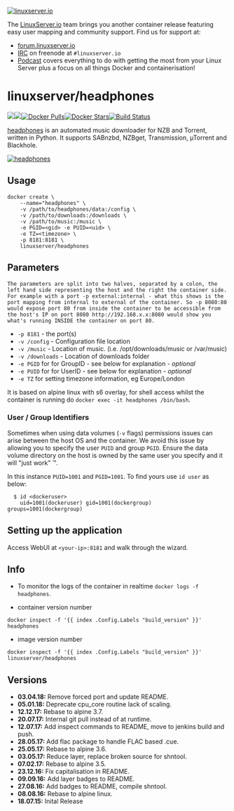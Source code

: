 [linuxserverurl]: https://linuxserver.io
[forumurl]: https://forum.linuxserver.io
[ircurl]: https://www.linuxserver.io/irc/
[podcasturl]: https://www.linuxserver.io/podcast/
[appurl]: https://github.com/rembo10/headphones
[hub]: https://hub.docker.com/r/linuxserver/headphones/

[![linuxserver.io](https://raw.githubusercontent.com/linuxserver/docker-templates/master/linuxserver.io/img/linuxserver_medium.png)][linuxserverurl]

The [LinuxServer.io][linuxserverurl] team brings you another container release featuring easy user mapping and community support. Find us for support at:
* [forum.linuxserver.io][forumurl]
* [IRC][ircurl] on freenode at `#linuxserver.io`
* [Podcast][podcasturl] covers everything to do with getting the most from your Linux Server plus a focus on all things Docker and containerisation!

# linuxserver/headphones
[![](https://images.microbadger.com/badges/version/linuxserver/headphones.svg)](https://microbadger.com/images/linuxserver/headphones "Get your own version badge on microbadger.com")[![](https://images.microbadger.com/badges/image/linuxserver/headphones.svg)](https://microbadger.com/images/linuxserver/headphones "Get your own image badge on microbadger.com")[![Docker Pulls](https://img.shields.io/docker/pulls/linuxserver/headphones.svg)][hub][![Docker Stars](https://img.shields.io/docker/stars/linuxserver/headphones.svg)][hub][![Build Status](https://ci.linuxserver.io/buildStatus/icon?job=Docker-Builders/x86-64/x86-64-headphones)](https://ci.linuxserver.io/job/Docker-Builders/job/x86-64/job/x86-64-headphones/)

[headphones](https://hub.docker.com/r/linuxserver/headphones/) is an automated music downloader for NZB and Torrent, written in Python. It supports SABnzbd, NZBget, Transmission, µTorrent and Blackhole.

[![headphones](https://raw.githubusercontent.com/linuxserver/docker-templates/master/linuxserver.io/img/headphones-banner.png)][appurl]

## Usage

```
docker create \
    --name="headphones" \
    -v /path/to/headphones/data:/config \
    -v /path/to/downloads:/downloads \
    -v /path/to/music:/music \
    -e PGID=<gid> -e PUID=<uid> \
    -e TZ=<timezone> \
    -p 8181:8181 \
    linuxserver/headphones
```

## Parameters

`The parameters are split into two halves, separated by a colon, the left hand side representing the host and the right the container side. 
For example with a port -p external:internal - what this shows is the port mapping from internal to external of the container.
So -p 8080:80 would expose port 80 from inside the container to be accessible from the host's IP on port 8080
http://192.168.x.x:8080 would show you what's running INSIDE the container on port 80.`


* `-p 8181` - the port(s)
* `-v /config` - Configuration file location
* `-v /music` - Location of music. (i.e. /opt/downloads/music or /var/music)
* `-v /downloads` - Location of downloads folder
* `-e PGID` for for GroupID - see below for explanation - *optional*
* `-e PUID` for for UserID - see below for explanation - *optional*
* `-e TZ` for setting timezone information, eg Europe/London

It is based on alpine linux with s6 overlay, for shell access whilst the container is running do `docker exec -it headphones /bin/bash`.

### User / Group Identifiers

Sometimes when using data volumes (`-v` flags) permissions issues can arise between the host OS and the container. We avoid this issue by allowing you to specify the user `PUID` and group `PGID`. Ensure the data volume directory on the host is owned by the same user you specify and it will "just work" ™.

In this instance `PUID=1001` and `PGID=1001`. To find yours use `id user` as below:

```
  $ id <dockeruser>
    uid=1001(dockeruser) gid=1001(dockergroup) groups=1001(dockergroup)
```

## Setting up the application

Access WebUI at `<your-ip>:8181` and walk through the wizard.

## Info

* To monitor the logs of the container in realtime `docker logs -f headphones`.

* container version number 

`docker inspect -f '{{ index .Config.Labels "build_version" }}' headphones`

* image version number

`docker inspect -f '{{ index .Config.Labels "build_version" }}' linuxserver/headphones`

## Versions

+ **03.04.18:** Remove forced port and update README.
+ **05.01.18:** Deprecate cpu_core routine lack of scaling.
+ **12.12.17:** Rebase to alpine 3.7.
+ **20.07.17:** Internal git pull instead of at runtime.
+ **12.07.17:** Add inspect commands to README, move to jenkins build and push.
+ **28.05.17:** Add flac package to handle FLAC based .cue.
+ **25.05.17:** Rebase to alpine 3.6.
+ **03.05.17:** Reduce layer, replace broken source for shntool.
+ **07.02.17:** Rebase to alpine 3.5.
+ **23.12.16:** Fix capitalisation in README.
+ **09.09.16:** Add layer badges to README.
+ **27.08.16:** Add badges to README, compile shntool.
+ **08.08.16:** Rebase to alpine linux.
+ **18.07.15:** Inital Release
